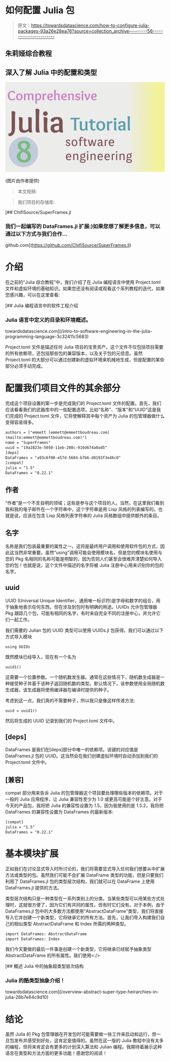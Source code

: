 # 如何配置 Julia 包

> 原文：<https://towardsdatascience.com/how-to-configure-julia-packages-93a26e28ea76?source=collection_archive---------56----------------------->

## 朱莉娅综合教程

## 深入了解 Julia 中的配置和类型

![](img/c9d97456791360c9ab2dcf7bc9e57cff.png)

(图片由作者提供)

> 本文视频:

> 我们项目的存储库:

[](https://github.com/ChifiSource/SuperFrames.jl) [## ChifiSource/SuperFrames.jl

### 我们一起编写的 DataFrames.jl 扩展:)如果您想了解更多信息，可以通过以下方式与我们合作…

github.com](https://github.com/ChifiSource/SuperFrames.jl) 

# 介绍

在之前的“Julia 综合教程”中，我们介绍了在 Julia 编程语言中使用 Project.toml 文件和虚拟环境的基础知识。如果您还没有阅读或观看这个系列教程的迭代，如果您感兴趣，可以在这里查看:

[](/intro-to-software-engineering-in-the-julia-programming-language-3c32411c5683) [## Julia 编程语言中的软件工程介绍

### Julia 语言中定义的目录和环境概述。

towardsdatascience.com](/intro-to-software-engineering-in-the-julia-programming-language-3c32411c5683) 

Project.toml 文件是描述任何 Julia 项目的宝贵资产。这个文件不仅包括项目需要的所有依赖项，还包括那些包的兼容版本，以及关于包的元信息。虽然 Project.toml 的大部分可以通过创建新的虚拟环境来机械地生成，但是配置的某些部分必须手动完成。

# 配置我们项目文件的其余部分

完成这个项目设置的第一步是完成我们的 Project.toml 文件的配置。首先，我们应该看看我们的武器库中的一些配置选项，比如“名称”、“版本”和“UUID”这是我们完成的 Project.toml 文件，它将使解释其中每个资产为 Julia 的包管理器做什么变得容易得多。

```
authors = ["emmett [emmett@emmettboudreau.com](mailto:emmett@emmettboudreau.com)"]
name = "SuperFrames"
uuid = "19a2823e-5050-11eb-208c-916d674a0ad5"
[deps]
DataFrames = "a93c6f00-e57d-5684-b7b6-d8193f3e46c0"
[compat]
julia = "1.5"
DataFrames = "0.22.1"
```

## 作者

“作者”是一个不言自明的领域；这些是参与这个项目的人。当然，在这里我们看到我和我的电子邮件在一个字符串中，这个字符串是用 Lisp 风格的列表编写的。也就是说，应该在包含 Lisp 风格列表字符串的 Julia 风格数组中提供额外的条目。

## 名字

名称是我们包装最重要的属性之一。这将是最终用户调用和使用软件包的方式，因此这当然非常重要。虽然“using”调用可能会使用模块名，但是您的模块名使用与您的 Pkg 名相同的名称可能是明智的，因为否则人们甚至会很难弄清楚如何导入您的包！也就是说，这个文件中描述的名字将被 Julia 注册中心用来识别你的包的名字。

## uuid

UUID (Universal Unique Identifier，通用唯一标识符)是字母和数字的组合，用于抽象地表示任何东西，但在涉及到包时有明确的用途。UUIDs 允许包管理器 Pkg 跟踪几个包，可能有相同的名字，有时来自完全不同的注册中心，并允许它们一起工作。

我们需要的 Julian 包的 UUID 类型可以使用 UUIDs.jl 包获得。我们可以通过以下方式导入模块

```
using UUIDs
```

既然模块已经导入，现在有一个名为

```
uuid1()
```

这需要一个位置参数。一个随机数发生器。通常在这些情况下，随机数生成器是一种接受种子并基于该种子返回随机数的类型。默认情况下，该参数使用全局随机数生成器，该生成器将使用编译器在编译时提供的种子。

考虑到这一点，我们真的不需要种子，所以我只是像这样传递方法:

```
uuid = uuid1()
```

然后将生成的 UUID 记录到我们的 Project.toml 文件中。

## [deps]

DataFrames 是我们在[deps]部分中唯一的依赖项。该键的对应值是 DataFrames.jl 包的 UUID。这当然会在我们创建虚拟环境时自动添加到我们的 Project.toml 文件中。

## [兼容]

compat 部分用来告诉 Julia 的包管理器这个项目要处理哪些版本的依赖项。对于一般的 Julia 应用程序，让 Julia 兼容性至少为 1.0 或更高可能是个好主意。对于今天的产品包，我将把 Julia 的兼容性设置为 1.5，因为我使用的是 1.5.2，我将把 DataFrames 的兼容性设置为 DataFrames 的最新版本:

```
[compat]
julia = "1.5"
DataFrames = "0.22.1"
```

# 基本模块扩展

正如我们在讨论显式导入时所讨论的，我们将需要显式导入任何我们想要从中扩展方法或类型的包。虽然我们可能不会扩展 DataFrame 类型的功能，但是只要我们利用了 DataFrames.jl 包的类型层次结构，我们就可以在 DataFrame 上使用 DataFrames.jl 提供的方法。

类型层次结构只是一种类型在一系列类别上的分类。当某些类型可以用某些方式处理时，这就很方便了，因为它们有共同的属性，但有时它们没有。对于本例，由于 DataFrames.jl 包中的大多数方法都使用“AbstractDataFrame”类型，我们将直接导入它并创建一个新类型，它将继承它的所有方法。首先，让我们导入构建我们自己的相似类型 AbstractDataFrame 和 Index 所需的两种类型。

```
import DataFrames: AbstractDataFrame
import DataFrames: Index
```

我们今天要做的最后一件事是创建一个新类型，它将继承已经赋予抽象类型 AbstractDataFrame 的所有属性。我们使用<:/>

[](/overview-abstract-super-type-heirarchies-in-julia-26b7e64c9d10) [## 概述 Julia 中的抽象超类型层次结构

### Julia 的酷类型抽象介绍！

towardsdatascience.com](/overview-abstract-super-type-heirarchies-in-julia-26b7e64c9d10) 

# 结论

虽然 Julia 的 Pkg 包管理器在开发包时可能需要做一些工作来启动和运行，但一旦包发布并感受到好处，这肯定是值得的。虽然在这一版的 Julia 教程中没有太多的编程，但将来肯定会有更多的计划深入算法和 Julian 编程。我期待着展示这种语言在类型和方法方面的更多功能！感谢您的阅读！